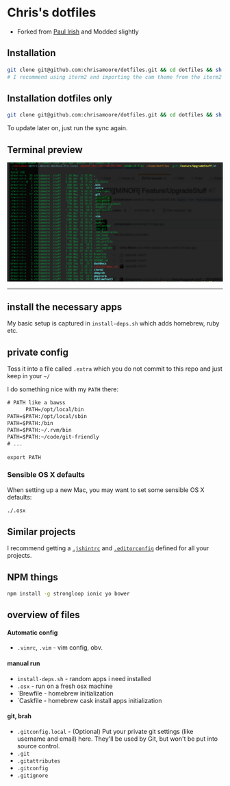 # Chris's dotfiles
- Forked from [Paul Irish](https://github.com/paulirish/dotfiles) and Modded slightly


## Installation

```bash
git clone git@github.com:chrisamoore/dotfiles.git && cd dotfiles && sh ./install_deps.sh
# I recommend using iterm2 and importing the cam theme from the iterm2 dir in the repo
```

## Installation dotfiles only

```bash
git clone git@github.com:chrisamoore/dotfiles.git && cd dotfiles && sh ./sync_dotfiles.sh
```

To update later on, just run the sync again.

## Terminal preview
![cam-term](./.extra/prev.png)


<hr>


## install the necessary apps

My basic setup is captured in `install-deps.sh` which adds homebrew, ruby etc.

## private config

Toss it into a file called `.extra` which you do not commit to this repo and just keep in your `~/`

I do something nice with my `PATH` there:

```shell
# PATH like a bawss
      PATH=/opt/local/bin
PATH=$PATH:/opt/local/sbin
PATH=$PATH:/bin
PATH=$PATH:~/.rvm/bin
PATH=$PATH:~/code/git-friendly
# ...

export PATH
```

### Sensible OS X defaults

When setting up a new Mac, you may want to set some sensible OS X defaults:

```bash
./.osx
```

## Similar projects

I recommend getting a [`.jshintrc`](https://github.com/jshint/node-jshint/blob/master/.jshintrc) and [`.editorconfig`](http://editorconfig.org/) defined for all your projects.


## NPM things

```bash
npm install -g strongloop ionic yo bower
```

## overview of files

####  Automatic config
* `.vimrc`, `.vim` - vim config, obv.

#### manual run
* `install-deps.sh` - random apps i need installed
* `.osx` - run on a fresh osx machine
* `Brewfile - homebrew initialization
* `Caskfile - homebrew cask install apps initialization

#### git, brah
* `.gitconfig.local` - (Optional) Put your private git settings (like username and email) here.  They'll be used by
  Git, but won't be put into source control.
* `.git`
* `.gitattributes`
* `.gitconfig`
* `.gitignore`
